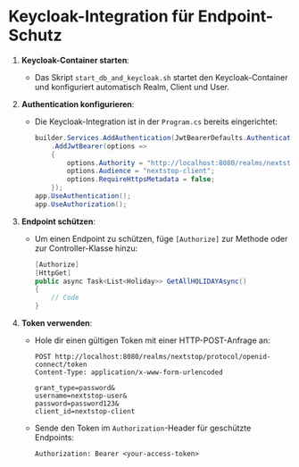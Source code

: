 # Keycloak-Integration für Endpoint-Schutz

1. **Keycloak-Container starten**:
    - Das Skript `start_db_and_keycloak.sh` startet den Keycloak-Container und konfiguriert automatisch Realm, Client und User.

2. **Authentication konfigurieren**:
    - Die Keycloak-Integration ist in der `Program.cs` bereits eingerichtet:
      ```csharp
      builder.Services.AddAuthentication(JwtBearerDefaults.AuthenticationScheme)
          .AddJwtBearer(options =>
          {
              options.Authority = "http://localhost:8080/realms/nextstop";
              options.Audience = "nextstop-client";
              options.RequireHttpsMetadata = false;
          });
      app.UseAuthentication();
      app.UseAuthorization();
      ```

3. **Endpoint schützen**:
    - Um einen Endpoint zu schützen, füge `[Authorize]` zur Methode oder zur Controller-Klasse hinzu:
      ```csharp
      [Authorize]
      [HttpGet]
      public async Task<List<Holiday>> GetAllHOLIDAYAsync()
      {
          // Code
      }
      ```

4. **Token verwenden**:
    - Hole dir einen gültigen Token mit einer HTTP-POST-Anfrage an:
      ```
      POST http://localhost:8080/realms/nextstop/protocol/openid-connect/token
      Content-Type: application/x-www-form-urlencoded
      
      grant_type=password&
      username=nextstop-user&
      password=password123&
      client_id=nextstop-client
      ```
    - Sende den Token im `Authorization`-Header für geschützte Endpoints:
      ```
      Authorization: Bearer <your-access-token>
      ```
